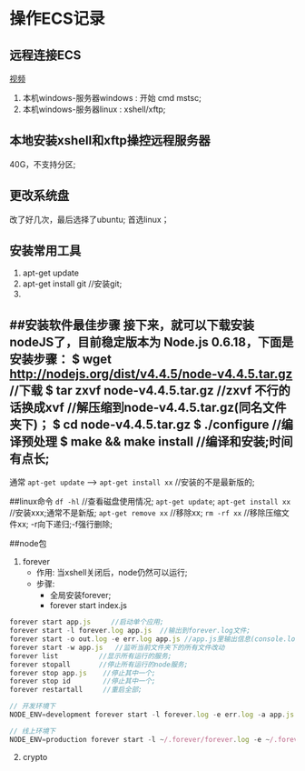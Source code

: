 

# 操作ECS记录

## 远程连接ECS
[视频](https://bbs.aliyun.com/read/264361.html?spm=5176.bbsl207.0.0.tsEwhc)
1. 本机windows-服务器windows : 开始  cmd mstsc;
2. 本机windows-服务器linux : xshell/xftp;

## 本地安装xshell和xftp操控远程服务器
40G，不支持分区;

## 更改系统盘
改了好几次，最后选择了ubuntu; 首选linux；

## 安装常用工具
1. apt-get update
2. apt-get install git   //安装git;
3.

##安装软件最佳步骤
接下来，就可以下载安装nodeJS了，目前稳定版本为 Node.js 0.6.18，下面是安装步骤：
$ wget http://nodejs.org/dist/v4.4.5/node-v4.4.5.tar.gz   //下载
$ tar zxvf node-v4.4.5.tar.gz      //zxvf 不行的话换成xvf //解压缩到node-v4.4.5.tar.gz(同名文件夹下)；
$ cd node-v4.4.5.tar.gz
$ ./configure              //编译预处理
$ make && make install    //编译和安装;时间有点长;
----------
通常 `apt-get update` ——> `apt-get install xx` //安装的不是最新版的;

##linux命令
`df -hl`  //查看磁盘使用情况;
`apt-get update`;
`apt-get install xx`  //安装xxx;通常不是新版;
`apt-get remove xx`    //移除xx;
`rm -rf xx`      //移除压缩文件xx; -r向下递归;-f强行删除;

##node包
1. forever  
    * 作用: 当xshell关闭后，node仍然可以运行;
    * 步骤:
        * 全局安装forever;
        * forever start index.js  
```javascript
forever start app.js     //启动单个应用;
forever start -l forever.log app.js  //输出到forever.log文件;
forever start -o out.log -e err.log app.js //app.js里输出信息(console.log)到out.log；输出错误信息(console.err)到err.log
forever start -w app.js   //监听当前文件夹下的所有文件改动
forever list          //显示所有运行的服务;
forever stopall       //停止所有运行的node服务;
forever stop app.js    //停止其中一个;
forever stop id        //停止其中一个;
forever restartall     //重启全部;

// 开发环境下
NODE_ENV=development forever start -l forever.log -e err.log -a app.js

// 线上环境下
NODE_ENV=production forever start -l ~/.forever/forever.log -e ~/.forever/err.log -w -a app.js
```
2. crypto



